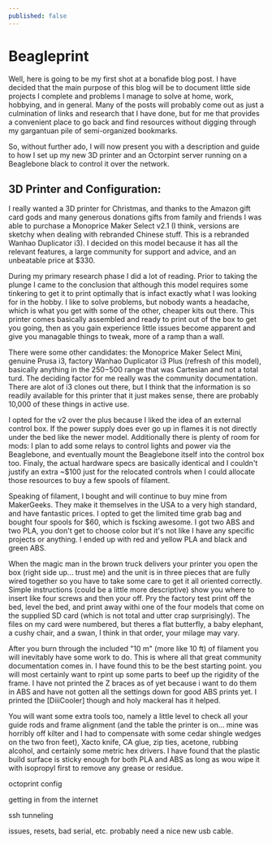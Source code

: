 ```yaml
---
published: false
---
```

Beagleprint
===========

Well, here is going to be my first shot at a bonafide blog post. I have decided that the main purpose of this blog will be to document little side projects I complete and problems I manage to solve at home, work, hobbying, and in general. Many of the posts will probably come out as just a culmination of links and research that I have done, but for me that provides a convenient place to go back and find resources without digging through my gargantuan pile of semi-organized bookmarks.

So, without further ado, I will now present you with a description and guide to how I set up my new 3D printer and an Octorpint server running on a Beaglebone black to control it over the network.

3D Printer and Configuration:
-----------------------------

I really wanted a 3D printer for Christmas, and thanks to the Amazon gift card gods and many generous donations gifts from family and friends I was able to purchase a Monoprice Maker Select v2.1 (I think, versions are sketchy when dealing with rebranded Chinese stuff. This is a rebranded Wanhao Duplicator i3). I decided on this model because it has all the relevant features, a large community for support and advice, and an unbeatable price at $330.

During my primary research phase I did a lot of reading. Prior to taking the plunge I came to the conclusion that although this model requires some tinkering to get it to print optimally that is infact exactly what I was looking for in the hobby. I like to solve problems, but nobody wants a headache, which is what you get with some of the other, cheaper kits out there. This printer comes basically assembled and ready to print out of the box to get you going, then as you gain experience little issues become apparent and give you managable things to tweak, more of a ramp than a wall.

There were some other candidates: the Monoprice Maker Select Mini, genuine Prusa i3, factory Wanhao Duplicator i3 Plus (refresh of this model), basically anything in the $250-$500 range that was Cartesian and not a total turd. The deciding factor for me really was the community documentation. There are alot of i3 clones out there, but I think that the information is so readily available for this printer that it just makes sense, there are probably 10,000 of these things in active use.

I opted for the v2 over the plus because I liked the idea of an external control box. If the power supply does ever go up in flames it is not directly under the bed like the newer model. Additionally there is plenty of room for mods: I plan to add some relays to control lights and power via the Beaglebone, and eventually mount the Beaglebone itself into the control box too. Finaly, the actual hardware specs are basically identical and I couldn't justify an extra ~$100 just for the relocated controls when I could allocate those resources to buy a few spools of filament.

Speaking of filament, I bought and will continue to buy mine from MakerGeeks. They make it themselves in the USA to a very high standard, and have fantastic prices. I opted to get the limited time grab bag and bought four spools for $60, which is fscking awesome. I got two ABS and two PLA, you don't get to choose color but it's not like I have any specific projects or anything. I ended up with red and yellow PLA and black and green ABS.

When the magic man in the brown truck delivers your printer you open the box (right side up... trust me) and the unit is in three pieces that are fully wired together so you have to take some care to get it all oriented correctly. Simple instructions (could be a little more descriptive) show you where to insert like four screws and then your off. Pry the factory test print off the bed, level the bed, and print away withi one of the four models that come on the supplied SD card (which is not total and utter crap surprisingly). The files on my card were numbered, but theres a flat butterfly, a baby elephant, a cushy chair, and a swan, I think in that order, your milage may vary.

After you burn through the included "10 m" (more like 10 ft) of filament you will inevitably have some work to do. This is where all that great community documentation comes in. I have found this to be the best starting point. you will most certainly want to rpint up some parts to beef up the rigidity of the frame. I have not printed the Z braces as of yet because i want to do them in ABS and have not gotten all the settings down for good ABS prints yet. I printed the [DiiiCooler] though and holy mackeral has it helped.

You will want some extra tools too, namely a little level to check all your guide rods and frame alignment (and the table the printer is on... mine was horribly off kilter and I had to compensate with some cedar shingle wedges on the two fron feet), Xacto knife, CA glue, zip ties, acetone, rubbing alcohol, and certainly some metric hex drivers. I have found that the plastic build surface is sticky enough for both PLA and ABS as long as wou wipe it with isopropyl first to remove any grease or residue.

octoprint config

getting in from the internet

ssh tunneling

issues, resets, bad serial, etc. probably need a nice new usb cable.